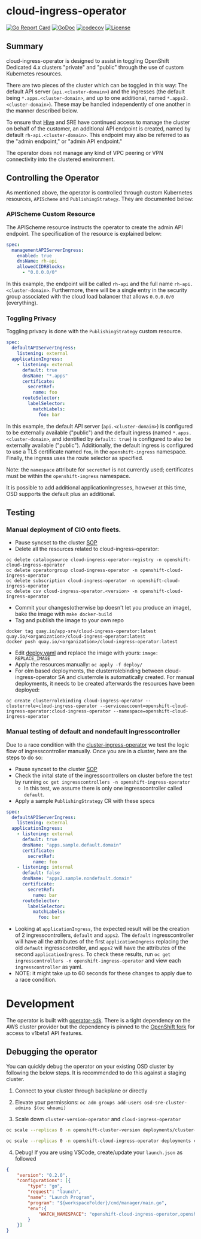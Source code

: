 # cloud-ingress-operator

[![Go Report Card](https://goreportcard.com/badge/github.com/openshift/cloud-ingress-operator)](https://goreportcard.com/report/github.com/openshift/cloud-ingress-operator)
[![GoDoc](https://godoc.org/github.com/openshift/cloud-ingress-operator?status.svg)](https://godoc.org/github.com/openshift/cloud-ingress-operator)
[![codecov](https://codecov.io/gh/openshift/cloud-ingress-operator/branch/master/graph/badge.svg)](https://codecov.io/gh/openshift/cloud-ingress-operator)
[![License](https://img.shields.io/:license-apache-blue.svg)](http://www.apache.org/licenses/LICENSE-2.0.html)

## Summary

cloud-ingress-operator is designed to assist in toggling OpenShift Dedicated 4.x clusters "private" and "public" through the use of custom Kubernetes resources.

There are two pieces of the cluster which can be toggled in this way: The default API server (`api.<cluster-domain>`) and the ingresses (the default being `*.apps.<cluster-domain>`, and up to one additional, named `*.apps2.<cluster-domain>`). These may be handled independently of one another in the manner described below.

To ensure that [Hive](https://github.com/openshift/hive) and SRE have continued access to manage the cluster on behalf of the customer, an additional API endpoint is created, named by default `rh-api.<cluster-domain>`. This endpoint may also be referred to as the "admin endpoint," or "admin API endpoint."

The operator does not manage any kind of VPC peering or VPN connectivity into the clustered environment.

## Controlling the Operator

As mentioned above, the operator is controlled through custom Kubernetes resources, `APIScheme` and `PublishingStrategy`. They are documented below:

### APIScheme Custom Resource

The APIScheme resource instructs the operator to create the admin API endpoint. The specification of the resource is explained below:

```yaml
spec:
  managementAPIServerIngress:
    enabled: true
    dnsName: rh-api
    allowedCIDRBlocks:
      - "0.0.0.0/0"
```

In this example, the endpoint will be called `rh-api` and the full name `rh-api.<cluster-domain>`. Furthermore, there will be a single entry in the security group associated with the cloud load balancer that allows `0.0.0.0/0` (everything).

### Toggling Privacy

Toggling privacy is done with the `PublishingStrategy` custom resource.

```yaml
spec:
  defaultAPIServerIngress:
    listening: external
  applicationIngress:
    - listening: external
      default: true
      dnsName: "*.apps"
      certificate:
        secretRef:
          name: foo
      routeSelector:
        labelSelector:
          matchLabels:
            foo: bar
```

In this example, the default API server (`api.<cluster-domain>`) is configured to be externally available ("public") and the default ingress (named `*.apps.<cluster-domain>`, and identified by `default: true`) is configured to also be externally available ("public"). Additionally, the default ingress is configured to use a TLS certificate named `foo`, in the `openshift-ingress` namespace. Finally, the ingress uses the route selector as specified.

Note: the `namespace` attribute for `secretRef` is not currently used; certificates must be within the `openshift-ingress` namespace.

It is possible to add additional applicationIngresses, however at this time, OSD supports the default plus an additional.

## Testing

### Manual deployment of CIO onto fleets.
* Pause syncset to the cluster [SOP](https://github.com/openshift/ops-sop/blob/master/v4/knowledge_base/pause-syncset.md)
* Delete all the resources related to cloud-ingress-operator:

```shell
oc delete catalogsource cloud-ingress-operator-registry -n openshift-cloud-ingress-operator
oc delete operatorgroup cloud-ingress-operator -n openshift-cloud-ingress-operator
oc delete subscription cloud-ingress-operator -n openshift-cloud-ingress-operator
oc delete csv cloud-ingress-operator.<version> -n openshift-cloud-ingress-operator
```

* Commit your changes(otherwise bp doesn't let you produce an image), bake the image with `make docker-build`
* Tag and publish the image to your own repo
```shell
docker tag quay.io/app-sre/cloud-ingress-operator:latest quay.io/<organization>/cloud-ingress-operator:latest
docker push quay.io/<organization>/cloud-ingress-operator:latest
```

* Edit [deploy.yaml](deploy/50_cloud-ingress-operator.Deployment.yaml) and replace the image with yours: `image: REPLACE_IMAGE`
* Apply the resources manually: `oc apply -f deploy/`
* For olm based deployments, the clusterrolebinding between cloud-ingress-operator SA and clusterrole is automatically created. For manual deployments,
it needs to be created afterwards the resources have been deployed:
```shell
oc create clusterrolebinding cloud-ingress-operator --clusterrole=cloud-ingress-operator --serviceaccount=openshift-cloud-ingress-operator:cloud-ingress-operator --namespace=openshift-cloud-ingress-operator
```

### Manual testing of default and nondefault ingresscontroller

Due to a race condition with the [cluster-ingress-operator](https://github.com/openshift/cluster-ingress-operator) we test the logic flow of ingresscontroller manually. Once you are in a cluster, here are the steps to do so:

- Pause syncset to the cluster [SOP](https://github.com/openshift/ops-sop/blob/master/v4/knowledge_base/pause-syncset.md)
- Check the inital state of the ingresscontrollers on cluster before the test by running `oc get ingresscontrollers -n openshift-ingress-operator`
  - In this test, we assume there is only one ingresscontroller called `default`.
- Apply a sample `PublishingStrategy` CR with these specs

```yaml
spec:
  defaultAPIServerIngress:
    listening: external
  applicationIngress:
    - listening: external
      default: true
      dnsName: "apps.sample.default.domain"
      certificate:
        secretRef:
          name: foo
    - listening: internal
      default: false
      dnsName: "apps2.sample.nondefault.domain"
      certificate:
        secretRef:
          name: bar
      routeSelector:
        labelSelector:
          matchLabels:
            foo: bar
```
- Looking at `applicationIngress`, the expected result will be the creation of 2 ingresscontrollers, `default` and `apps2`. The `default` ingresscontroller will
have all the attributes of the first `applicationIngress` replacing the old `default` ingresscontroller, and `apps2` will have the attributes of the second `applicationIngress`. To check these results, run `oc get ingresscontrollers -n openshift-ingress-operator` and view each `ingresscontroller` as yaml.
- NOTE: it might take up to 60 seconds for these changes to apply due to a race condition.


# Development

The operator is built with [operator-sdk](https://github.com/operator-framework/operator-sdk). There is a tight dependency on the AWS cluster provider but the dependency is pinned to the [OpenShift fork](https://github.com/openshift/cluster-api-provider-aws) for access to v1beta1 API features.

## Debugging the operator

You can quickly debug the operator on your existing OSD cluster by following the below steps. It is recommended to do this against a staging cluster. 

1. Connect to your cluster through backplane or directly

2. Elevate your permissions: `oc adm groups add-users osd-sre-cluster-admins $(oc whoami)`

3. Scale down `cluster-version-operator` and `cloud-ingress-operator`
  ```bash
  oc scale --replicas 0 -n openshift-cluster-version deployments/cluster-version-operator

  oc scale --replicas 0 -n openshift-cloud-ingress-operator deployments cloud-ingress-operator
  ```

4. Debug! If you are using VSCode, create/update your `launch.json` as followed

```json
{
    "version": "0.2.0",
    "configurations": [{
        "type": "go",
        "request": "launch",
        "name": "Launch Program",
        "program": "${workspaceFolder}/cmd/manager/main.go",
        "env":{
            "WATCH_NAMESPACE": "openshift-cloud-ingress-operator,openshift-ingress,openshift-ingress-operator,openshift-kube-apiserver,openshift-machine-api"
        }
    }]
}
``` 